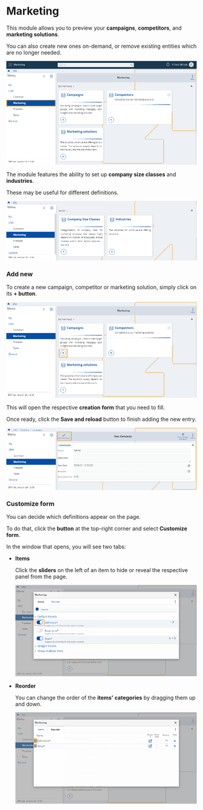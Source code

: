 # Marketing

This module allows you to preview your **campaigns**, **competitors**, and **marketing solutions**.

You can also create new ones on-demand, or remove existing entities which are no longer needed.

![Express](pictures/Marketing_view.png)

The module features the ability to set up **company size classes** and **industries**.

These may be useful for different definitions.

![Express](pictures/Marketing_setup.png)

### Add new

To create a new campaign, competitor or marketing solution, simply click on its **+ button**.

![Express](pictures/Marketing_add.png)

This will open the respective **creation form** that you need to fill.

Once ready, click the **Save and reload** button to finish adding the new entry.

![Express](pictures/Marketing_Save.png)

### Customize form

You can decide which definitions appear on the page.

To do that, click the **button** at the top-right corner and select **Customize form**.

In the window that opens, you will see two tabs:

* **Items**

  Click the **sliders** on the left of an item to hide or reveal the respective panel from the page.

  ![Express](pictures/Marketing_Items.png)

* **Reorder**

  You can change the order of the **items' categories** by dragging them up and down.

    ![Express](pictures/Marketing_Reorder.png)

